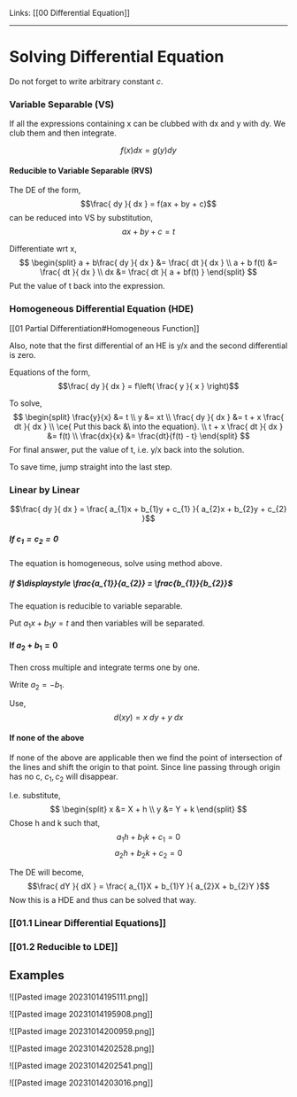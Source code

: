 Links: [[00 Differential Equation]]
___
# Solving Differential Equation

Do not forget to write arbitrary constant $c$.

### Variable Separable (VS)
If all the expressions containing x can be clubbed with dx and y with dy. We club them and then integrate.

$$f(x) dx = g(y)dy$$

#### Reducible to Variable Separable (RVS)
The DE of the form,
$$\frac{ dy }{ dx } = f(ax + by + c)$$
can be reduced into VS by substitution, 
$$ax + by + c = t$$

Differentiate wrt x,
$$
\begin{split}
a + b\frac{ dy }{ dx } &= \frac{ dt }{ dx } \\
a + b f(t) &= \frac{ dt }{ dx } \\
dx &= \frac{ dt }{ a + bf(t) }
\end{split}
$$
Put the value of t back into the expression. 

### Homogeneous Differential Equation (HDE)
[[01 Partial Differentiation#Homogeneous Function]]

Also, note that the first differential of an HE is y/x and the second differential is zero.

Equations of the form,
$$\frac{ dy }{ dx } = f\left( \frac{ y }{ x } \right)$$

To solve,
$$
\begin{split}
\frac{y}{x} &= t \\
y &= xt \\
\frac{ dy }{ dx } &= t + x \frac{ dt }{ dx } \\
\ce{ Put this back &\ into the equation}. \\
t + x \frac{ dt }{ dx } &= f(t) \\
\frac{dx}{x} &= \frac{dt}{f(t) - t}
\end{split}
$$
For final answer, put the value of t, i.e. y/x back into the solution. 

To save time, jump straight into the last step. 

### Linear by Linear
$$\frac{ dy }{ dx } = \frac{ a_{1}x + b_{1}y + c_{1} }{ a_{2}x + b_{2}y + c_{2} }$$

##### If $c_{1} = c_{2} = 0$
The equation is homogeneous, solve using method above. 

##### If $\displaystyle \frac{a_{1}}{a_{2}} = \frac{b_{1}}{b_{2}}$
The equation is reducible to variable separable. 

Put $a_{1}x + b_{1}y = t$ and then variables will be separated. 

#### If $a_{2} + b_{1} = 0$
Then cross multiple and integrate terms one by one.

Write $a_{2} = -b_{1}$.

Use,
$$d(xy) = x\ dy + y\ dx$$

#### If none of the above 
If none of the above are applicable then we find the point of intersection of the lines and shift the origin to that point. Since line passing through origin has no c, $c_{1},c_{2}$ will disappear. 

I.e. substitute,
$$
\begin{split}
x &= X + h \\
y &= Y + k
\end{split}
$$
Chose h and k such that,
$$a_{1}h + b_{1}k + c_{1} = 0$$
$$a_{2}h + b_{2}k + c_{2} = 0$$

The DE will become,
$$\frac{ dY }{ dX } = \frac{ a_{1}X + b_{1}Y }{ a_{2}X + b_{2}Y }$$
Now this is a HDE and thus can be solved that way. 

### [[01.1 Linear Differential Equations]]

### [[01.2 Reducible to LDE]]

## Examples 
![[Pasted image 20231014195111.png]]

![[Pasted image 20231014195908.png]]

![[Pasted image 20231014200959.png]]

![[Pasted image 20231014202528.png]]

![[Pasted image 20231014202541.png]]

![[Pasted image 20231014203016.png]]



